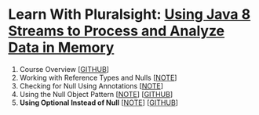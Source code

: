 # Learn With Pluralsight: [Using Java 8 Streams to Process and Analyze Data in Memory][url.course]

1. Course Overview [[GITHUB][branch.gh.main]]
2. Working with Reference Types and Nulls [[NOTE](2-WorkingWithReferenceTypesAndNulls.note.md)]
3. Checking for Null Using Annotations [[NOTE](3-CheckingForNullUsingAnnotations.note.md)]
4. Using the Null Object Pattern [[NOTE](4-UsingTheNullObjectPattern.note.md)] [[GITHUB][branch.gh.p4]]
5. **Using Optional Instead of Null** [[NOTE](5-UsingOptionalInsteadOfNull.note.md)] [[GITHUB][branch.gh.p5]]

[url.course]: https://app.pluralsight.com/library/courses/working-nulls-java
[branch.gh.main]: https://github.com/reinielfc/llrn-ps-java11-nulls/tree/main
[branch.gh.p1]: https://github.com/reinielfc/lrn-ps-java11-nulls/tree/1-CourseOverview
[branch.gh.p2]: https://github.com/reinielfc/lrn-ps-java11-nulls/tree/2-WorkingWithReferenceTypesAndNulls
[branch.gh.p3]: https://github.com/reinielfc/lrn-ps-java11-nulls/tree/3-CheckingForNullUsingAnnotations
[branch.gh.p4]: https://github.com/reinielfc/lrn-ps-java11-nulls/tree/4-UsingTheNullObjectPattern
[branch.gh.p5]: https://github.com/reinielfc/lrn-ps-java11-nulls/tree/5-UsingOptionalInsteadOfNull
